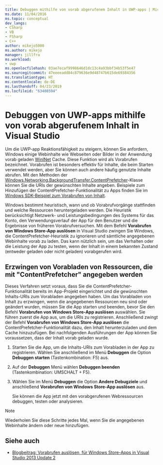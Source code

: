 ```yaml
---
title: Debuggen mithilfe von vorab abgerufenem Inhalt in UWP-apps | Microsoft-Dokumentation
ms.date: 11/04/2016
ms.topic: conceptual
dev_langs:
- CSharp
- VB
- FSharp
- C++
author: mikejo5000
ms.author: mikejo
manager: jillfra
ms.workload:
- uwp
ms.openlocfilehash: 03ae7ecaf9998646d1dc13c4a93bbf34b53f5e47
ms.sourcegitcommit: 47eeeeadd84c879636e9d48747b615de69384356
ms.translationtype: HT
ms.contentlocale: de-DE
ms.lasthandoff: 04/23/2019
ms.locfileid: "63408594"
---
```

# <a name="debug-uwp-apps-using-prefetched-content-in-visual-studio"></a>Debuggen von UWP-apps mithilfe von vorab abgerufenem Inhalt in Visual Studio

 Um die UWP-app Reaktionsfähigkeit zu steigern, können Sie anfordern, Windows einige Webinhalte wie Webseiten oder Bilder in der Anwendung vorab geladen [WinINet](/windows/desktop/WinInet/about-wininet) Cache. Diese Funktion wird als Vorabrufen bezeichnet. Vorabrufen ist besonders effektiv für Inhalte, die beim Starten verwendet werden, aber Sie können auch andere häufig genutzte Inhalte abrufen. Mit den Methoden der [Windows.Networking.BackgroundTransfer.ContentPrefetcher](/uwp/api/Windows.Networking.BackgroundTransfer.ContentPrefetcher)-Klasse können Sie die URIs der gewünschten Inhalte angeben. Beispiele zum Hinzufügen der ContentPrefetcher-Funktionalität zu Apps finden Sie im [Windows SDK-Beispiel zum Vorabrufen von Inhalt](https://code.msdn.microsoft.com/windowsapps/ContentPrefetcher-Sample-432c8309).

 Windows bestimmt heuristisch, wann und ob Vorabrufvorgänge stattfinden und welche Ressourcen heruntergeladen werden. Die Heuristik berücksichtigt Netzwerk- und Leistungsbedingungen des Systems für das Konto, den Verwendungsverlauf der App für den Benutzer und die Ergebnisse von früheren Vorabrufversuchen. Mit dem Befehl **Vorabrufen von Windows Store-App auslösen** in Visual Studio zwingen Sie Windows, die ContentPrefetcher-Heuristik zu ignorieren und sämtliche angegebenen Webinhalte vorab zu laden. Das kann nützlich sein, um das Verhalten oder die Leistung der App zu testen, wenn der Inhalt in einem bekannten Zustand (entweder geladen oder nicht geladen) vorabgerufen wird.

## <a name="to-force-preloading-of-contentprefetcher-specified-resources"></a>Erzwingen von Vorabladen von Ressourcen, die mit "ContentPrefetcher" angegeben werden
 Dieses Verfahren setzt voraus, dass Sie die ContentPrefetcher-Funktionalität bereits im App-Projekt eingerichtet und die gewünschten Inhalts-URIs zum Vorabladen angegeben haben. Um das Vorabladen von Inhalt zu erzwingen, wenn die angegebenen Ressourcen neu sind oder geändert wurden, müssen Sie die App starten und beenden, bevor Sie den Befehl **Vorabrufen von Windows Store-App auslösen** auswählen. Sie führen zuerst die App aus, um die URIs zu registrieren. Anschließend zwingt der Befehl **Vorabrufen von Windows Store-App auslösen** die ContentPrefetcher-Funktionalität dazu, den Inhalt herunterzuladen und dem Cache hinzuzufügen. Bei nachfolgenden Ausführungen der App können Sie voraussetzen, dass der Inhalt vorab geladen wurde.

1. Starten Sie die App, um die Inhalts-URIs zum Vorabladen in der App zu registrieren. Wählen Sie anschließend im Menü **Debuggen** die Option **Debuggen starten** (Tastenkombination: F5) aus.

2. Auf der **Debuggen** Menü wählen **Debuggen beenden** (Tastenkombination: UMSCHALT + F5).

3. Wählen Sie im Menü **Debuggen** die Option **Andere Debugziele** und anschließend **Vorabrufen von Windows Store-App auslösen** aus.

   Sie können die App jetzt mit den vorabgerufenen Webressourcen debuggen, testen oder analysieren.

> [!NOTE]
> Wiederholen Sie diese Schritte jedes Mal, wenn Sie die angegebenen Webinhalte ändern oder neue hinzufügen.

## <a name="see-also"></a>Siehe auch
- [Blogbeitrag: Vorabrufen auslösen, für Windows Store-Apps in Visual Studio 2013 Update 2](https://devblogs.microsoft.com/devops/triggering-prefetch-for-windows-store-apps-in-visual-studio-2013-update-2/)
